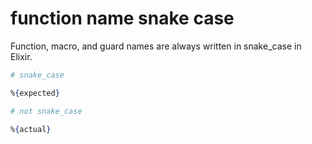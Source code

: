 # function name snake case

[comment]: # (requires 2 params:)
[comment]: # (- expected: the corrected name)
[comment]: # (- actual: the incorrect name that the student used)

Function, macro, and guard names are always written in snake_case in Elixir.

```elixir
# snake_case

%{expected}

# not snake_case

%{actual}
```
